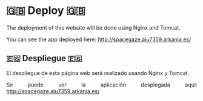 <div align="justify">

# 🇬🇧 Deploy 🇬🇧

The deployment of this website will be done using Nginx and Tomcat.

You can see the app deployed here: http://spacegaze.alu7359.arkania.es/

## 🇪🇸 Despliegue 🇪🇸

El despliegue de esta página web será realizado usando Nginx y Tomcat.

Se puede ver la aplicación desplegada aquí: http://spacegaze.alu7359.arkania.es/

</div>
